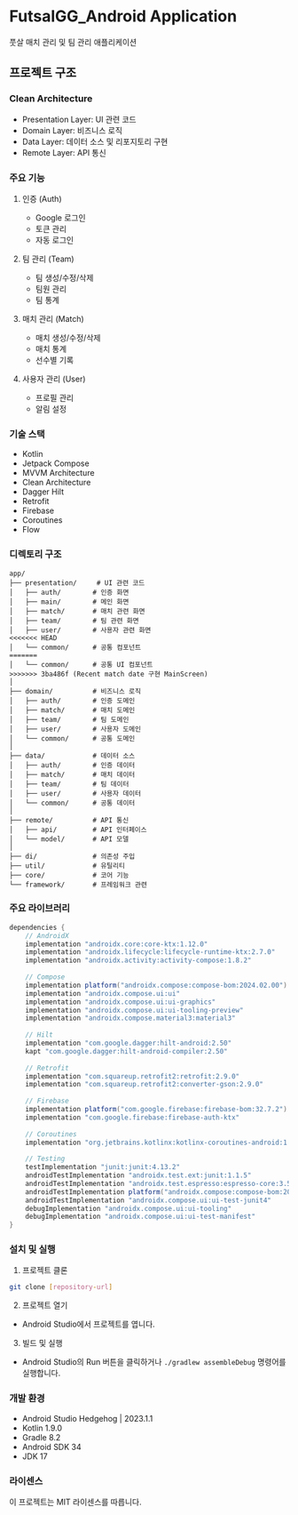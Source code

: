 # FutsalGG_Android Application

풋살 매치 관리 및 팀 관리 애플리케이션

## 프로젝트 구조

### Clean Architecture
- Presentation Layer: UI 관련 코드
- Domain Layer: 비즈니스 로직
- Data Layer: 데이터 소스 및 리포지토리 구현
- Remote Layer: API 통신

### 주요 기능
1. 인증 (Auth)
   - Google 로그인
   - 토큰 관리
   - 자동 로그인

2. 팀 관리 (Team)
   - 팀 생성/수정/삭제
   - 팀원 관리
   - 팀 통계

3. 매치 관리 (Match)
   - 매치 생성/수정/삭제
   - 매치 통계
   - 선수별 기록

4. 사용자 관리 (User)
   - 프로필 관리
   - 알림 설정

### 기술 스택
- Kotlin
- Jetpack Compose
- MVVM Architecture
- Clean Architecture
- Dagger Hilt
- Retrofit
- Firebase
- Coroutines
- Flow

### 디렉토리 구조
```
app/
├── presentation/     # UI 관련 코드
│   ├── auth/        # 인증 화면
│   ├── main/        # 메인 화면
│   ├── match/       # 매치 관련 화면
│   ├── team/        # 팀 관련 화면
│   ├── user/        # 사용자 관련 화면
<<<<<<< HEAD
│   └── common/      # 공통 컴포넌트
=======
│   └── common/      # 공통 UI 컴포넌트
>>>>>>> 3ba486f (Recent match date 구현 MainScreen)
│
├── domain/          # 비즈니스 로직
│   ├── auth/        # 인증 도메인
│   ├── match/       # 매치 도메인
│   ├── team/        # 팀 도메인
│   ├── user/        # 사용자 도메인
│   └── common/      # 공통 도메인
│
├── data/            # 데이터 소스
│   ├── auth/        # 인증 데이터
│   ├── match/       # 매치 데이터
│   ├── team/        # 팀 데이터
│   ├── user/        # 사용자 데이터
│   └── common/      # 공통 데이터
│
├── remote/          # API 통신
│   ├── api/         # API 인터페이스
│   └── model/       # API 모델
│
├── di/              # 의존성 주입
├── util/            # 유틸리티
├── core/            # 코어 기능
└── framework/       # 프레임워크 관련
```

### 주요 라이브러리
```gradle
dependencies {
    // AndroidX
    implementation "androidx.core:core-ktx:1.12.0"
    implementation "androidx.lifecycle:lifecycle-runtime-ktx:2.7.0"
    implementation "androidx.activity:activity-compose:1.8.2"
    
    // Compose
    implementation platform("androidx.compose:compose-bom:2024.02.00")
    implementation "androidx.compose.ui:ui"
    implementation "androidx.compose.ui:ui-graphics"
    implementation "androidx.compose.ui:ui-tooling-preview"
    implementation "androidx.compose.material3:material3"
    
    // Hilt
    implementation "com.google.dagger:hilt-android:2.50"
    kapt "com.google.dagger:hilt-android-compiler:2.50"
    
    // Retrofit
    implementation "com.squareup.retrofit2:retrofit:2.9.0"
    implementation "com.squareup.retrofit2:converter-gson:2.9.0"
    
    // Firebase
    implementation platform("com.google.firebase:firebase-bom:32.7.2")
    implementation "com.google.firebase:firebase-auth-ktx"
    
    // Coroutines
    implementation "org.jetbrains.kotlinx:kotlinx-coroutines-android:1.7.3"
    
    // Testing
    testImplementation "junit:junit:4.13.2"
    androidTestImplementation "androidx.test.ext:junit:1.1.5"
    androidTestImplementation "androidx.test.espresso:espresso-core:3.5.1"
    androidTestImplementation platform("androidx.compose:compose-bom:2024.02.00")
    androidTestImplementation "androidx.compose.ui:ui-test-junit4"
    debugImplementation "androidx.compose.ui:ui-tooling"
    debugImplementation "androidx.compose.ui:ui-test-manifest"
}
```

### 설치 및 실행
1. 프로젝트 클론
```bash
git clone [repository-url]
```

2. 프로젝트 열기
- Android Studio에서 프로젝트를 엽니다.

3. 빌드 및 실행
- Android Studio의 Run 버튼을 클릭하거나 `./gradlew assembleDebug` 명령어를 실행합니다.

### 개발 환경
- Android Studio Hedgehog | 2023.1.1
- Kotlin 1.9.0
- Gradle 8.2
- Android SDK 34
- JDK 17

### 라이센스
이 프로젝트는 MIT 라이센스를 따릅니다.
